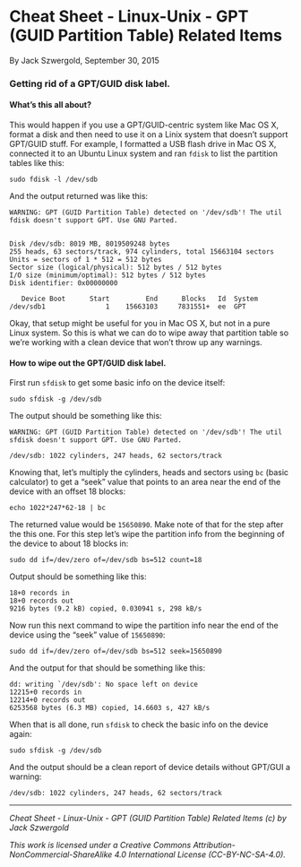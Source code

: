 # Cheat Sheet - Linux-Unix - GPT (GUID Partition Table) Related Items

By Jack Szwergold, September 30, 2015

### Getting rid of a GPT/GUID disk label.

#### What’s this all about?

This would happen if you use a GPT/GUID-centric system like Mac OS X, format a disk and then need to use it on a Linix system that doesn’t support GPT/GUID stuff. For example, I formatted a USB flash drive in Mac OS X, connected it to an Ubuntu Linux system and ran `fdisk` to list the partition tables like this:

    sudo fdisk -l /dev/sdb

And the output returned was like this:

	WARNING: GPT (GUID Partition Table) detected on '/dev/sdb'! The util fdisk doesn't support GPT. Use GNU Parted.
	
	
	Disk /dev/sdb: 8019 MB, 8019509248 bytes
	255 heads, 63 sectors/track, 974 cylinders, total 15663104 sectors
	Units = sectors of 1 * 512 = 512 bytes
	Sector size (logical/physical): 512 bytes / 512 bytes
	I/O size (minimum/optimal): 512 bytes / 512 bytes
	Disk identifier: 0x00000000
	
	   Device Boot      Start         End      Blocks   Id  System
	/dev/sdb1               1    15663103     7831551+  ee  GPT

Okay, that setup might be useful for you in Mac OS X, but not in a pure Linux system. So this is what we can do to wipe away that partition table so we’re working with a clean device that won’t throw up any warnings.

#### How to wipe out the GPT/GUID disk label.

First run `sfdisk` to get some basic info on the device itself:

    sudo sfdisk -g /dev/sdb

The output should be something like this:

	WARNING: GPT (GUID Partition Table) detected on '/dev/sdb'! The util sfdisk doesn't support GPT. Use GNU Parted.
	
	/dev/sdb: 1022 cylinders, 247 heads, 62 sectors/track

Knowing that, let’s multiply the cylinders, heads and sectors using `bc` (basic calculator) to get a “seek” value that points to an area near the end of the device with an offset 18 blocks:

    echo 1022*247*62-18 | bc

The returned value would be `15650890`. Make note of that for the step after the this one. For this step let’s wipe the partition info from the beginning of the device to about 18 blocks in:

    sudo dd if=/dev/zero of=/dev/sdb bs=512 count=18        

Output should be something like this:

	18+0 records in
	18+0 records out
	9216 bytes (9.2 kB) copied, 0.030941 s, 298 kB/s

Now run this next command to wipe the partition info near the end of the device using the “seek” value of `15650890`:

    sudo dd if=/dev/zero of=/dev/sdb bs=512 seek=15650890

And the output for that should be something like this:

	dd: writing `/dev/sdb': No space left on device
	12215+0 records in
	12214+0 records out
	6253568 bytes (6.3 MB) copied, 14.6603 s, 427 kB/s

When that is all done, run `sfdisk` to check the basic info on the device again:

    sudo sfdisk -g /dev/sdb

And the output should be a clean report of device details without GPT/GUI a warning:

    /dev/sdb: 1022 cylinders, 247 heads, 62 sectors/track

***

*Cheat Sheet - Linux-Unix - GPT (GUID Partition Table) Related Items (c) by Jack Szwergold*

*This work is licensed under a Creative Commons Attribution-NonCommercial-ShareAlike 4.0 International License (CC-BY-NC-SA-4.0).*